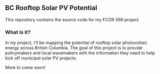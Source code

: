 ## BC Rooftop Solar PV Potential

This repository contains the source code for my FCOR 599 project. 

### What is it?

In my project, I'll be mapping the potential of rooftop solar photovoltaic energy across British Columbia. The goal of this project is to provide policymakers and local wavemakers with the information they need to help kick off municipal solar PV projects. 

More to come soon!